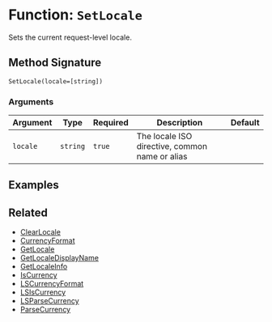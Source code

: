 [comment]: # (Note: This documentation is generated dynamically in the build process.  To modify the contents, change the javadoc on the _invoke method of the BIF class)

# Function: `SetLocale`

Sets the current request-level locale.

## Method Signature

```
SetLocale(locale=[string])
```

### Arguments


| Argument | Type | Required | Description | Default |
|----------|------|----------|-------------|---------|
| `locale` | `string` | `true` | The locale ISO directive, common name or alias |  |

## Examples



## Related

  * [ClearLocale](./ClearLocale.md)
  * [CurrencyFormat](./CurrencyFormat.md)
  * [GetLocale](./GetLocale.md)
  * [GetLocaleDisplayName](./GetLocaleDisplayName.md)
  * [GetLocaleInfo](./GetLocaleInfo.md)
  * [IsCurrency](./IsCurrency.md)
  * [LSCurrencyFormat](./LSCurrencyFormat.md)
  * [LSIsCurrency](./LSIsCurrency.md)
  * [LSParseCurrency](./LSParseCurrency.md)
  * [ParseCurrency](./ParseCurrency.md)
